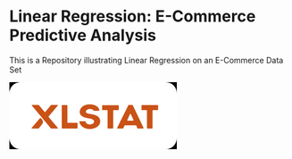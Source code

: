 # Linear Regression: E-Commerce Predictive Analysis
This is a Repository illustrating Linear Regression on an E-Commerce Data Set


![XLSTAT Logo](xlstat_logo.png)
